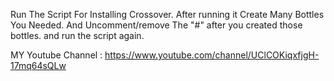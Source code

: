 Run The Script For Installing Crossover.
After running it Create Many Bottles You Needed.
And Uncomment/remove The "#" after you created those bottles.
and run the script again.

MY Youtube Channel : 
https://www.youtube.com/channel/UClCOKiqxfjgH-17mq64sQLw
